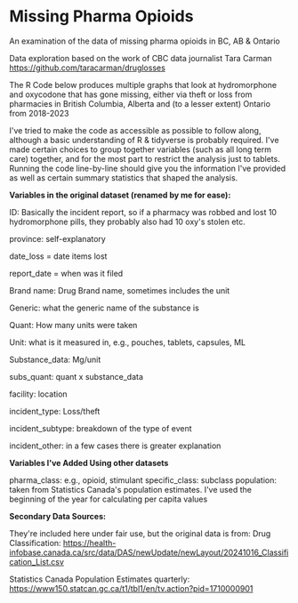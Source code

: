 # Missing Pharma Opioids
An examination of the data of missing pharma opioids in BC, AB &amp; Ontario

Data exploration based on the work of CBC data journalist Tara Carman https://github.com/taracarman/druglosses

The R Code below produces multiple graphs that look at hydromorphone and oxycodone that has gone missing, either via theft or loss from pharmacies in British Columbia, Alberta and (to a lesser extent) Ontario from 2018-2023

I've tried to make the code as accessible as possible to follow along, although a basic understanding of R & tidyverse is probably required. I've made certain choices to group together variables (such as all long term care) together, and for the most part to restrict the analysis just to tablets. Running the code line-by-line should give you the information I've provided as well as certain summary statistics that shaped the analysis.

**Variables in the original dataset (renamed by me for ease):**

ID: Basically the incident report, so if a pharmacy was robbed and lost 10 hydromorphone pills, they probably also had 10 oxy's stolen etc.

province: self-explanatory

date_loss = date items lost

report_date = when was it filed

Brand name: Drug Brand name, sometimes includes the unit

Generic: what the generic name of the substance is

Quant: How many units were taken

Unit: what is it measured in, e.g., pouches, tablets, capsules, ML

Substance_data: Mg/unit

subs_quant: quant x substance_data

facility: location

incident_type: Loss/theft

incident_subtype: breakdown of the type of event

incident_other: in a few cases there is greater explanation



**Variables I've Added Using other datasets**

pharma_class: e.g., opioid, stimulant
specific_class: subclass
population: taken from Statistics Canada's population estimates. I've used the beginning of the year for calculating per capita values

**Secondary Data Sources:**

They're included here under fair use, but the original data is from:
Drug Classification: https://health-infobase.canada.ca/src/data/DAS/newUpdate/newLayout/20241016_Classification_List.csv

Statistics Canada Population Estimates quarterly: https://www150.statcan.gc.ca/t1/tbl1/en/tv.action?pid=1710000901

